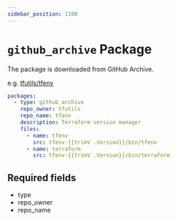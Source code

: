 ```yaml
---
sidebar_position: 1100
---
```


# `github_archive` Package

The package is downloaded from GitHub Archive.

e.g. [tfutils/tfenv](https://github.com/clivm/clivm-registry/blob/main/pkgs/tfutils/tfenv/registry.yaml)

```yaml
packages:
  - type: github_archive
    repo_owner: tfutils
    repo_name: tfenv
    description: Terraform version manager
    files:
      - name: tfenv
        src: tfenv-{{trimV .Version}}/bin/tfenv
      - name: terraform
        src: tfenv-{{trimV .Version}}/bin/terraform
```

## Required fields

* type
* repo_owner
* repo_name

